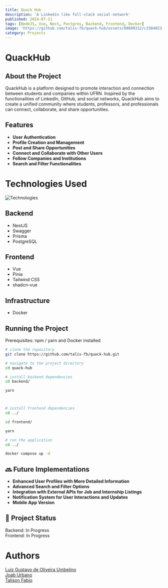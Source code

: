 ```yaml
---
title: Quack Hub
description: 'A Linkedin like full-stack social-network'
published: 2024-07-11
tags: [NodeJS, Vue, Nest, Postgres, Backend, Frontend, Docker]
image: 'https://github.com/talis-fb/quack-hub/assets/89609312/c1504023-2908-4982-8a77-c42f9815b9e2'
category: Projects
---
```


# QuackHub

##  About the Project
QuackHub is a platform designed to promote interaction and connection between students and companies within UFRN. Inspired by the functionalities of LinkedIn, GitHub, and social networks, QuackHub aims to create a unified community where students, professors, and professionals can connect, collaborate, and share opportunities.

## Features
* **User Authentication**
* **Profile Creation and Management**
* **Post and Share Opportunities**
* **Connect and Collaborate with Other Users**
* **Follow Companies and Institutions**
* **Search and Filter Functionalities**

# Technologies Used
![Technologies](https://skillicons.dev/icons?i=docker,ts,nest,postgres,prisma,vue,tailwind,pinia)

## Backend
* NestJS
* Swagger
* Prisma
* PostgreSQL

## Frontend
* Vue
* Pinia
* Tailwind CSS
* shadcn-vue

## Infrastructure
* Docker

## Running the Project
Prerequisites: npm / yarn and Docker installed

```bash
# clone the repository
git clone https://github.com/talis-fb/quack-hub.git

# navigate to the project directory
cd quack-hub

# install backend dependencies
cd backend/

yarn



# install frontend dependencies
cd ../

cd frontend/

yarn

# run the application
cd ../

docker compose up -d
```

## :soon: Future Implementations
* **Enhanced User Profiles with More Detailed Information**
* **Advanced Search and Filter Options**
* **Integration with External APIs for Job and Internship Listings**
* **Notification System for User Interactions and Updates**
* **Mobile App Version**

## :dart: Project Status
Backend: In Progress  
Frontend: In Progress

# Authors
<a href="https://github.com/luizgustavoou">Luiz Gustavo de Oliveira Umbelino</a><br>
<a href="https://github.com/JoabUrbano">Joab Urbano</a><br>
<a href="https://github.com/talis-fb">Talison Fabio</a><br>
